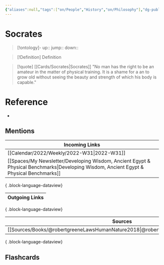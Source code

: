 ```yaml
---
{"aliases":null,"tags":["on/People","History","on/Philosophy"],"dg-publish":true,"permalink":"/cards/socrates/","dgPassFrontmatter":true}
---
```


# Socrates

> [!ontology]-
> up:: 
> jump:: 
> down:: 

> [!Definition] Definition

> [!quote] [[Cards/Socrates\|Socrates]]
> "No man has the right to be an amateur in the matter of physical training. It is a shame for a an to grow old without seeing the beauty and strength of which his body is capable."

# Reference

- 

## Mentions

| Incoming Links                                                                                                                             |
| ------------------------------------------------------------------------------------------------------------------------------------------ |
| [[Calendar/2022/Weekly/2022-W31\|2022-W31]]                                                                                             |
| [[Spaces/My Newsletter/Developing Wisdom, Ancient Egypt & Physical Benchmarks\|Developing Wisdom, Ancient Egypt & Physical Benchmarks]] |

{ .block-language-dataview}

| Outgoing Links |
| -------------- |

{ .block-language-dataview}

| Sources                                                                                 |
| --------------------------------------------------------------------------------------- |
| [[Sources/Books/@robertgreeneLawsHumanNature2018\|@robertgreeneLawsHumanNature2018]] |

{ .block-language-dataview}

## Flashcards